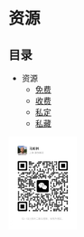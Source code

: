 # 资源

## 目录

* 资源
  * [免费](/资源/免费/README.md)
  * [收费](/资源/收费/README.md)
  * [私定](/资源/私定/README.md)
  * [私藏](/资源/私藏/README.md)

<img src="../images/wx_marulin.jpeg" width="24%" alt="马如林的微信"/>
